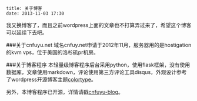 ```
title: 关于博客
date: 2013-11-03 17:30
```

我又换博客了，而且之前wordpress上面的文章也不打算弄过来了，希望这个博客可以延续下去吧。

###关于cnfuyu.net
域名cnfuy.net申请于2012年11月，服务器用的是hostigation的kvm vps，位于美国的洛杉矶pr机房。

###关于博客程序
本轻量级博客程序后台采用python，使用flask框架，没有使用数据库，文章使用markdown，评论使用第三方评论工具disqus，外观设计参考了wordpress开源博客主题[colortype](https://github.com/luin/colortype)。

另外，本博客程序已开源，详情请戳[cnfuyu-blog](https://github.com/cnfuyu/cnfuyu-blog)。
